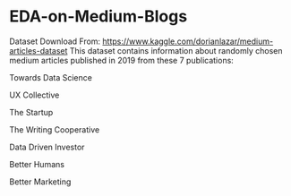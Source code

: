 # EDA-on-Medium-Blogs

Dataset Download From: https://www.kaggle.com/dorianlazar/medium-articles-dataset
This dataset contains information about randomly chosen medium articles published in 2019 from these 7 publications:

Towards Data Science

UX Collective

The Startup

The Writing Cooperative

Data Driven Investor

Better Humans

Better Marketing

